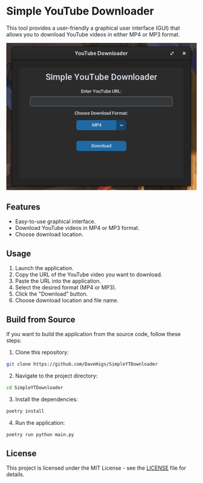# Simple YouTube Downloader

This tool provides a user-friendly a graphical user interface (GUI) that allows you to download YouTube videos in either MP4 or MP3 format.

![GUI Screenshot](image.png)

## Features

- Easy-to-use graphical interface.
- Download YouTube videos in MP4 or MP3 format.
- Choose download location.

## Usage

1. Launch the application.
2. Copy the URL of the YouTube video you want to download.
3. Paste the URL into the application.
4. Select the desired format (MP4 or MP3).
5. Click the "Download" button.
6. Choose download location and file name.

## Build from Source

If you want to build the application from the source code, follow these steps:

1. Clone this repository:

```sh
git clone https://github.com/DaveHigs/SimpleYTDownloader
```

2. Navigate to the project directory:

```sh
cd SimpleYTDownloader
```

3. Install the dependencies:

```sh
poetry install
```

4. Run the application:

```sh
poetry run python main.py
```

## License

This project is licensed under the MIT License - see the [LICENSE](LICENSE) file for details.
